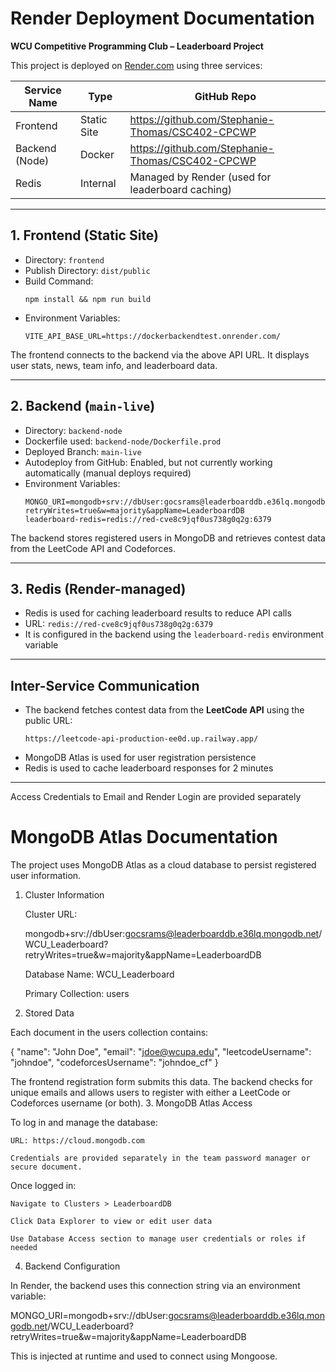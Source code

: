 # Render Deployment Documentation
**WCU Competitive Programming Club – Leaderboard Project**

This project is deployed on [Render.com](https://render.com) using three services:

| Service Name       | Type         | GitHub Repo                                   |
|--------------------|--------------|-----------------------------------------------|
| Frontend           | Static Site  | https://github.com/Stephanie-Thomas/CSC402-CPCWP |
| Backend (Node)     | Docker       | https://github.com/Stephanie-Thomas/CSC402-CPCWP |
| Redis              | Internal     | Managed by Render (used for leaderboard caching) |

---

## 1. Frontend (Static Site)

- Directory: `frontend`
- Publish Directory: `dist/public`
- Build Command:
  ```
  npm install && npm run build
  ```
- Environment Variables:
  ```
  VITE_API_BASE_URL=https://dockerbackendtest.onrender.com/
  ```

The frontend connects to the backend via the above API URL. It displays user stats, news, team info, and leaderboard data.

---

## 2. Backend (`main-live`)

- Directory: `backend-node`
- Dockerfile used: `backend-node/Dockerfile.prod`
- Deployed Branch: `main-live`
- Autodeploy from GitHub: Enabled, but not currently working automatically (manual deploys required)
- Environment Variables:
  ```
  MONGO_URI=mongodb+srv://dbUser:gocsrams@leaderboarddb.e36lq.mongodb.net/WCU_Leaderboard?retryWrites=true&w=majority&appName=LeaderboardDB
  leaderboard-redis=redis://red-cve8c9jqf0us738g0q2g:6379
  ```

The backend stores registered users in MongoDB and retrieves contest data from the LeetCode API and Codeforces.

---


## 3. Redis (Render-managed)

- Redis is used for caching leaderboard results to reduce API calls
- URL: `redis://red-cve8c9jqf0us738g0q2g:6379`
- It is configured in the backend using the `leaderboard-redis` environment variable

---

## Inter-Service Communication

- The backend fetches contest data from the **LeetCode API** using the public URL:
  ```
  https://leetcode-api-production-ee0d.up.railway.app/
  ```
- MongoDB Atlas is used for user registration persistence
- Redis is used to cache leaderboard responses for 2 minutes

---

Access Credentials to Email and Render Login are provided separately  


# MongoDB Atlas Documentation


The project uses MongoDB Atlas as a cloud database to persist registered user information.
1. Cluster Information

    Cluster URL:

    mongodb+srv://dbUser:gocsrams@leaderboarddb.e36lq.mongodb.net/WCU_Leaderboard?retryWrites=true&w=majority&appName=LeaderboardDB

    Database Name: WCU_Leaderboard

    Primary Collection: users

2. Stored Data

Each document in the users collection contains:

{
  "name": "John Doe",
  "email": "jdoe@wcupa.edu",
  "leetcodeUsername": "johndoe",
  "codeforcesUsername": "johndoe_cf"
}

The frontend registration form submits this data. The backend checks for unique emails and allows users to register with either a LeetCode or Codeforces username (or both).
3. MongoDB Atlas Access

To log in and manage the database:

    URL: https://cloud.mongodb.com

    Credentials are provided separately in the team password manager or secure document.

Once logged in:

    Navigate to Clusters > LeaderboardDB

    Click Data Explorer to view or edit user data

    Use Database Access section to manage user credentials or roles if needed

4. Backend Configuration

In Render, the backend uses this connection string via an environment variable:

MONGO_URI=mongodb+srv://dbUser:gocsrams@leaderboarddb.e36lq.mongodb.net/WCU_Leaderboard?retryWrites=true&w=majority&appName=LeaderboardDB

This is injected at runtime and used to connect using Mongoose.
